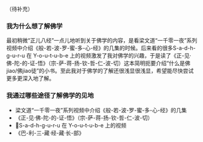 
（待补充）

### 我为什么想了解佛学

最初稍微“正儿八经”一点儿地听到关于佛学的内容，是看梁文道“一千零一夜”系列视频中介绍《般-若-波-罗-蜜-多-心-经》的几集的时候。后来看的很多S-a-d-h-g-u-r-u 在 Y-o-u-t-u-b-e 上的视频激发了我对佛学的兴趣，于是读了《正-见·佛-陀-的-证-悟》（宗-萨-蒋-扬-钦-哲-仁-波-切）这本简明扼要介绍“什么是佛jiao/佛jiao徒”的小书。至此我对于佛学的了解还很浅显很浅显，希望能尽快尝试更多更深入地了解。

### 我通过哪些途径了解佛学的见地

- 梁文道“一千零一夜”系列视频中介绍《般-若-波-罗-蜜-多-心-经》的几集
- 《正-见·佛-陀-的-证-悟》（宗-萨-蒋-扬-钦-哲-仁-波-切）
- S-a-d-h-g-u-r-u 在 Y-o-u-t-u-b-e 上的视频
- 《巴-利-三-藏·经-藏·长-部》

